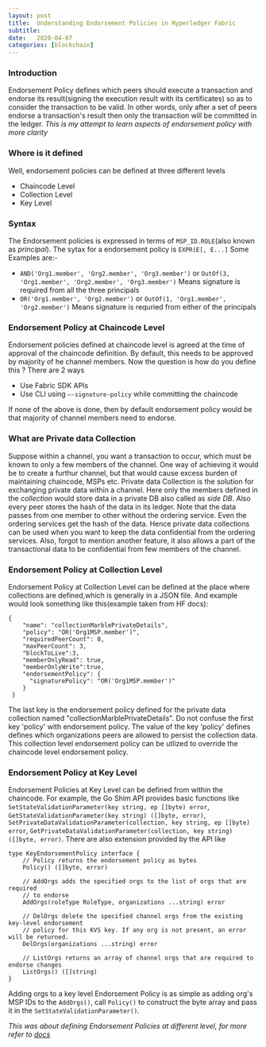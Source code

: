 ```yaml
---
layout: post
title:  Understanding Endorsement Policies in Hyperledger Fabric
subtitle: 
date:   2020-04-07
categories: [blockchain]
---
```


### Introduction
Endorsement Policy defines which peers should execute a transaction and endorse its result(signing the execution result with its certificates) 
so as to consider the transaction to be valid. In other words, only after a set of peers endorse a transaction's result then only
the transaction will be committed in the ledger. *This is my attempt to learn aspects of endorsement policy with more clarity*

### Where is it defined
Well, endorsement policies can be defined at three different levels
- Chaincode Level
- Collection Level
- Key Level

### Syntax
The Endorsement policies is expressed in terms of `MSP_ID.ROLE`(also known as *principal*). The sytax for
a endorsement policy is `EXPR(E[, E...]`
Some Examples are:-
- `AND('Org1.member', 'Org2.member', 'Org3.member')` or `OutOf(3, 'Org1.member', 'Org2.member', 'Org3.member')`
Means signature is required from all the three principals
- `OR('Org1.member', 'Org2.member')` or `OutOf(1, 'Org1.member', 'Org2.member')`
Means signature is requried from either of the principals

### Endorsement Policy at Chaincode Level
Endorsement policies defined at chaincode level is agreed at the time of approval
of the chaincode definition. By default, this needs to be approved by majority 
of he channel members. Now the question is how do you define this ? There are 2 ways
- Use Fabric SDK APIs
- Use CLI using `—-signature-policy` while committing the chaincode

If none of the above is done, then by default endorsement policy would be 
that majority of channel members need to endorse.

### What are Private data Collection
Suppose within a channel, you want a transaction to occur, which must be known 
to only a few members of the channel. One way of achieving it would be to create a
furthur channel, but that would cause excess burden of maintaining chaincode, MSPs etc.
Private data Collection is the solution for exchanging private data within a channel.
Here only the members defined in the *collection* would store data in a private DB also called 
as *side DB*. Also every peer stores the hash of the data in its ledger. Note that the data
passes from one member to other without the ordering service. Even the ordering services get 
the hash of the data. Hence private data collections can be used when you want to keep the
data confidential from the ordering services. Also, forgot to mention another feature, it also allows
a part of the transactional data to be confidential from few members of the channel.

### Endorsement Policy at Collection Level
Endorsement Policy at Collection Level can be defined at the place where collections are defined,which is generally in a JSON file. And example would look something like this(example taken from HF docs):
```
{
    "name": "collectionMarblePrivateDetails",
    "policy": "OR('Org1MSP.member')",
    "requiredPeerCount": 0,
    "maxPeerCount": 3,
    "blockToLive":3,
    "memberOnlyRead": true,
    "memberOnlyWrite":true,
    "endorsementPolicy": {
      "signaturePolicy": "OR('Org1MSP.member')"
    }
 }
```
The last key is the endorsement policy defined for the private data collection named "collectionMarblePrivateDetails". Do not confuse the first key 'policy' with endorsement policy. The value of the key 'policy' defines defines which organizations peers are allowed to persist the collection data. This  collection level endorsement policy can be utlized to override the chaincode level endorsement policy.

### Endorsement Policy at Key Level
Endorsement Policies at Key Level can be defined from within the chaincode. For example, the Go Shim API provides basic functions like `SetStateValidationParameter(key string, ep []byte) error`, `GetStateValidationParameter(key string) ([]byte, error)`, `SetPrivateDataValidationParameter(collection, key string, ep []byte) error`, `GetPrivateDataValidationParameter(collection, key string) ([]byte, error)`.
There are also extension provided by the API like
```
type KeyEndorsementPolicy interface {
    // Policy returns the endorsement policy as bytes
    Policy() ([]byte, error)

    // AddOrgs adds the specified orgs to the list of orgs that are required
    // to endorse
    AddOrgs(roleType RoleType, organizations ...string) error

    // DelOrgs delete the specified channel orgs from the existing key-level endorsement
    // policy for this KVS key. If any org is not present, an error will be returned.
    DelOrgs(organizations ...string) error

    // ListOrgs returns an array of channel orgs that are required to endorse changes
    ListOrgs() ([]string)
}
```
Adding orgs to a key level Endorsement Policy is as simple as adding org's MSP IDs to the `AddOrgs()`, call `Policy()` to construct the byte array and pass it in the `SetStateValidationParameter()`.


*This was about defining Endorsement Policies at different level, for more refer to [docs](https://hyperledger-fabric.readthedocs.io/en/release-2.0/endorsement-policies.html)*
